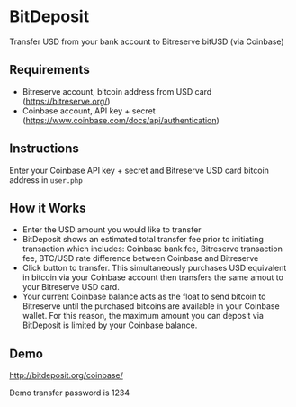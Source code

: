 BitDeposit
==========
Transfer USD from your bank account to Bitreserve bitUSD (via Coinbase)

Requirements
------------

* Bitreserve account, bitcoin address from USD card (https://bitreserve.org/)
* Coinbase account, API key + secret (https://www.coinbase.com/docs/api/authentication)

Instructions
------------

Enter your Coinbase API key + secret and Bitreserve USD card bitcoin address in `user.php`

How it Works
------------

* Enter the USD amount you would like to transfer
* BitDeposit shows an estimated total transfer fee prior to initiating transaction which includes: Coinbase bank fee, Bitreserve transaction fee, BTC/USD rate difference between Coinbase and Bitreserve
* Click button to transfer.  This simultaneously purchases USD equivalent in bitcoin via your Coinbase account then transfers the same amout to your Bitreserve USD card.
* Your current Coinbase balance acts as the float to send bitcoin to Bitreserve until the purchased bitcoins are available in your Coinbase wallet.  For this reason, the maximum amount you can deposit via BitDeposit is limited by your Coinbase balance.

Demo
----

http://bitdeposit.org/coinbase/

Demo transfer password is 1234
